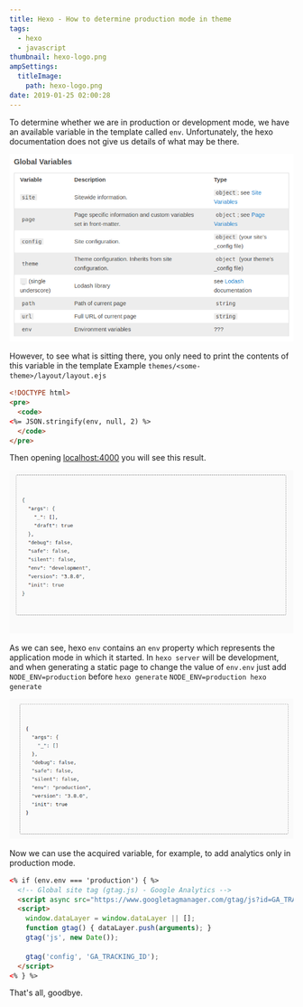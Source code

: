 ```yaml
---
title: Hexo - How to determine production mode in theme
tags:
  - hexo
  - javascript
thumbnail: hexo-logo.png
ampSettings:
  titleImage:
    path: hexo-logo.png
date: 2019-01-25 02:00:28
---
```



To determine whether we are in production or development mode, we have an available variable in the template called `env`.
Unfortunately, the hexo documentation does not give us details of what may be there.

![hexo global variables list](hexo-how-to-determine-production-mode-in-theme/hexo-global-variables-list.png)

However, to see what is sitting there, you only need to print the contents of this variable in the template
Example `themes/<some-theme>/layout/layout.ejs`

```html
<!DOCTYPE html>
<pre>
  <code>
<%= JSON.stringify(env, null, 2) %>
  </code>
</pre>
```

Then opening [localhost:4000](http://localhost:4000) you will see this result.

![hexo env variable result](hexo-how-to-determine-production-mode-in-theme/env-return.png)

As we can see, hexo `env` contains an `env` property which represents the application mode in which it started.
In `hexo server` will be development, and when generating a static page to change the value of `env.env` just add `NODE_ENV=production` before `hexo generate`
`NODE_ENV=production hexo generate`

![hexo env variable result in production mode](hexo-how-to-determine-production-mode-in-theme/env-return-production.png)

Now we can use the acquired variable, for example, to add analytics only in production mode.

```html
<% if (env.env === 'production') { %>
  <!-- Global site tag (gtag.js) - Google Analytics -->
  <script async src="https://www.googletagmanager.com/gtag/js?id=GA_TRACKING_ID"></script>
  <script>
    window.dataLayer = window.dataLayer || [];
    function gtag() { dataLayer.push(arguments); }
    gtag('js', new Date());

    gtag('config', 'GA_TRACKING_ID');
  </script>
<% } %>
```

That's all, goodbye.